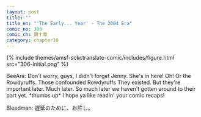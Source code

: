 ```yaml
---
layout: post
title: ""
title_en: "'The Early... Year' - The 2004 Era"
comic_no: 306
comic_ch: 第十章
category: chapter10
---
```

{% include themes/amsf-sckctranslate-comic/includes/figure.html src="306-initial.png" %}

BeeAre: Don't worry, guys, I didn't forget Jenny. She's in here! Oh! Or the Rowdyruffs. Those confounded Rowdyruffs They existed. But they're important later. Much later. So much later we haven't gotten around to their part yet. \*thumbs up\* I hope ya like readin' your comic recaps!

Bleedman: 遅延のために、お許し。
